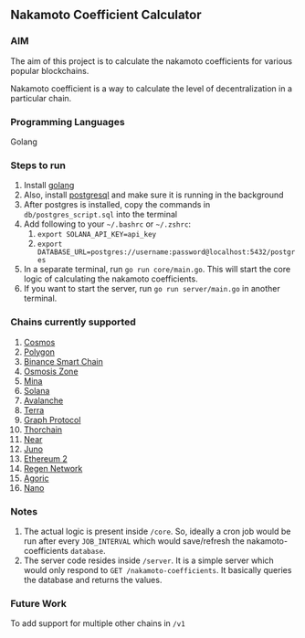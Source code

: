 ## Nakamoto Coefficient Calculator

### AIM

The aim of this project is to calculate the nakamoto coefficients for various popular blockchains.

Nakamoto coefficient is a way to calculate the level of decentralization in a particular chain.

### Programming Languages

Golang

### Steps to run

1. Install [golang](https://go.dev/doc/install)
2. Also, install [postgresql](https://www.postgresql.org/download/) and make sure it is running in the background
3. After postgres is installed, copy the commands in `db/postgres_script.sql` into the terminal
4. Add following to your `~/.bashrc` or `~/.zshrc`:
   1. `export SOLANA_API_KEY=api_key`
   2. `export DATABASE_URL=postgres://username:password@localhost:5432/postgres`
5. In a separate terminal, run `go run core/main.go`. This will start the core logic of calculating the nakamoto coefficients.
6. If you want to start the server, run `go run server/main.go` in another terminal.

### Chains currently supported

1. [Cosmos](https://cosmos.network/)
2. [Polygon](https://polygon.technology/)
3. [Binance Smart Chain](https://www.binance.com)
4. [Osmosis Zone](https://osmosis.zone/)
5. [Mina](https://minaprotocol.com/)
6. [Solana](https://solana.com/)
7. [Avalanche](https://www.avax.network/)
8. [Terra](https://www.terra.money/)
9. [Graph Protocol](https://thegraph.com/)
10. [Thorchain](https://www.thorchain.com/)
11. [Near](https://near.org/)
12. [Juno](https://www.junonetwork.io/)
13. [Ethereum 2](https://ethereum.org/)
14. [Regen Network](https://www.regen.network/)
15. [Agoric](https://agoric.com/)
16. [Nano](https://nano.org/)

### Notes

1. The actual logic is present inside `/core`. So, ideally a cron job would be run after every `JOB_INTERVAL` which would save/refresh the nakamoto-coefficients `database`.
2. The server code resides inside `/server`. It is a simple server which would only respond to `GET /nakamoto-coefficients`. It basically queries the database and returns the values.

### Future Work

To add support for multiple other chains in `/v1`
